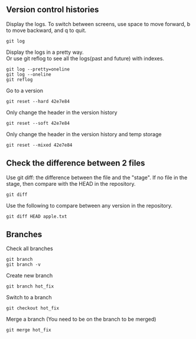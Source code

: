 ## Version control histories
Display the logs. To switch between screens, use space to move forward,
b to move backward, and q to quit.

```
git log 
```

Display the logs in a pretty way.  
Or use git reflog to see all the logs(past and future) with indexes.
```
git log --pretty=oneline
git log --oneline
git reflog
```

Go to a version
```
git reset --hard 42e7e84
```

Only change the header in the version history
```
git reset --soft 42e7e84
```

Only change the header in the version history and temp storage
```
git reset --mixed 42e7e84
```

## Check the difference between 2 files
Use git diff: the difference between the file and the "stage". If no file in the stage, then compare with the HEAD in the repository.
```
git diff
```

Use the following to compare between any version in the repository.
```
git diff HEAD apple.txt
```

## Branches
Check all branches
```
git branch
git branch -v
```

Create new branch
```
git branch hot_fix
```

Switch to a branch
```
git checkout hot_fix
```

Merge a branch (You need to be on the branch to be merged)
```
git merge hot_fix
```



